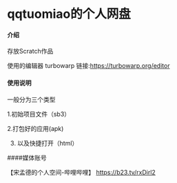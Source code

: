 # qqtuomiao的个人网盘

#### 介绍

存放Scratch作品

使用的编辑器 turbowarp 链接:https://turbowarp.org/editor

#### 使用说明

  一般分为三个类型

1.初始项目文件（sb3）

2.打包好的应用(apk)

3. 以及快捷打开（html）

####媒体账号

【宋孟德的个人空间-哔哩哔哩】 https://b23.tv/rxDirl2